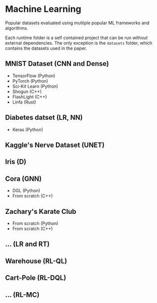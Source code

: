 # Machine Learning

Popular datasets evaluated using multiple popular ML frameworks and algorithms.

Each runtime folder is a self contained project that can be run without external dependencies. The only exception is the `datasets` folder, which contains the datasets used in the paper.


## MNIST Dataset (CNN and Dense)

 * TensorFlow (Python)
 * PyTorch (Python)
 * Sci-Kit Learn (Python)
 * Shogun (C++)
 * FlashLight (C++)
 * Linfa (Rust)

## Diabetes datset (LR, NN)

 * Keras (Python)



## Kaggle's Nerve Dataset (UNET) 



## Iris (D)



## Cora (GNN)

 * DGL (Python)
 * From scratch (C++)


## Zachary's Karate Club 

 * From scratch (Python)
 * From scratch (C++)



## ... (LR and RT)



## Warehouse (RL-QL)



## Cart-Pole (RL-DQL)



## ... (RL-MC)




